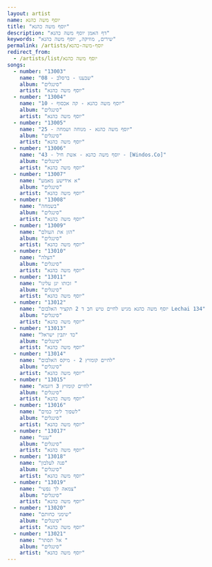 ```yaml
---
layout: artist
name: יוסף משה כהנא
title: "יוסף משה כהנא"
description: "דף האמן יוסף משה כהנא"
keywords: "שירים, מוזיקה, יוסף משה כהנא"
permalink: /artists/יוסף-משה-כהנא
redirect_from:
  - /artists/list/יוסף משה כהנא
songs:
  - number: "13003"
    name: "08 - שבענו - ברסלב"
    album: "סינגלים"
    artist: "יוסף משה כהנא"
  - number: "13004"
    name: "10 - יוסף משה כהנא - קה אכסוף"
    album: "סינגלים"
    artist: "יוסף משה כהנא"
  - number: "13005"
    name: "25 - יוסף משה כהנא - מנוחה ושמחה"
    album: "סינגלים"
    artist: "יוסף משה כהנא"
  - number: "13006"
    name: "43 - יוסף משה כהנא - אשת חיל - [Windos.Co]"
    album: "סינגלים"
    artist: "יוסף משה כהנא"
  - number: "13007"
    name: "א אידישע מאמע"
    album: "סינגלים"
    artist: "יוסף משה כהנא"
  - number: "13008"
    name: "בשמחה"
    album: "סינגלים"
    artist: "יוסף משה כהנא"
  - number: "13009"
    name: "הזן את העולם"
    album: "סינגלים"
    artist: "יוסף משה כהנא"
  - number: "13010"
    name: "הצלה"
    album: "סינגלים"
    artist: "יוסף משה כהנא"
  - number: "13011"
    name: "זכותו יגן עלינו "
    album: "סינגלים"
    artist: "יוסף משה כהנא"
  - number: "13012"
    name: "יוסף משה כהנא מגיש לחיים טיש חב ד 2 תקציר האלבום Lechai 134"
    album: "סינגלים"
    artist: "יוסף משה כהנא"
  - number: "13013"
    name: "כד יתבין ישראל"
    album: "סינגלים"
    artist: "יוסף משה כהנא"
  - number: "13014"
    name: "לחיים קומזיץ 2 - מיקס האלבום"
    album: "סינגלים"
    artist: "יוסף משה כהנא"
  - number: "13015"
    name: "לחיים קומזיץ 3 דוגמא"
    album: "סינגלים"
    artist: "יוסף משה כהנא"
  - number: "13016"
    name: "לשפוך ליבי כמים"
    album: "סינגלים"
    artist: "יוסף משה כהנא"
  - number: "13017"
    name: "ענני"
    album: "סינגלים"
    artist: "יוסף משה כהנא"
  - number: "13018"
    name: "פנה לעלבון"
    album: "סינגלים"
    artist: "יוסף משה כהנא"
  - number: "13019"
    name: "צמאה לך נפשי"
    album: "סינגלים"
    artist: "יוסף משה כהנא"
  - number: "13020"
    name: "שימני כחותם"
    album: "סינגלים"
    artist: "יוסף משה כהנא"
  - number: "13021"
    name: "‏‏ אל תסתר"
    album: "סינגלים"
    artist: "יוסף משה כהנא"
---
```

